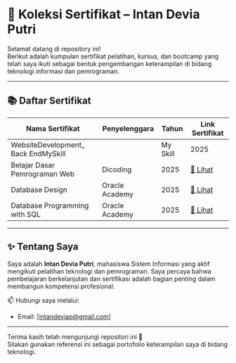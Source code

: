# 📄 Koleksi Sertifikat – Intan Devia Putri

Selamat datang di repository ini!  
Berikut adalah kumpulan sertifikat pelatihan, kursus, dan bootcamp yang telah saya ikuti sebagai bentuk pengembangan keterampilan di bidang teknologi informasi dan pemrograman.

---

## 📚 Daftar Sertifikat

| Nama Sertifikat                                       | Penyelenggara       | Tahun | Link Sertifikat |
|--------------------------------------------------------|----------------------|-------|------------------|
| WebsiteDevelopment_ Back EndMySkill|                     | My Skill           | 2025  | [📄 Lihat](https://github.com/intandv/Sertifikat/blob/main/Sertifikat-WebsiteDevelopment_%20Back%20EndMySkill.jpg) |
| Belajar Dasar Pemrograman Web                          | Dicoding             | 2025  | [📄 Lihat](https://github.com/intandv/Sertifikat/blob/main/Sertifikat-Dcoding-BelajarDasarPemograman%20Web.jpgg) |
| Database Design                                   | Oracle Academy       | 2025  | [📄 Lihat](https://github.com/intandv/Sertifikat/blob/main/Sertifikat%20-OracleAcademy-DatabaseDesign.jpg) |
| Database Programming with SQL                          | Oracle Academy       | 2025  | [📄 Lihat](https://github.com/intandv/Sertifikat/blob/main/Sertifikat-%20OracleAcademy-DatabaseProgramingwithSQL.jpg) |

---

## ✨ Tentang Saya

Saya adalah **Intan Devia Putri**, mahasiswa Sistem Informasi yang aktif mengikuti pelatihan teknologi dan pemrograman. Saya percaya bahwa pembelajaran berkelanjutan dan sertifikasi adalah bagian penting dalam membangun kompetensi profesional.

📫 Hubungi saya melalui:
- Email: [intandeviap@gmail.com]


---

Terima kasih telah mengunjungi repositori ini 🙌  
Silakan gunakan referensi ini sebagai portofolio keterampilan saya di bidang teknologi.

